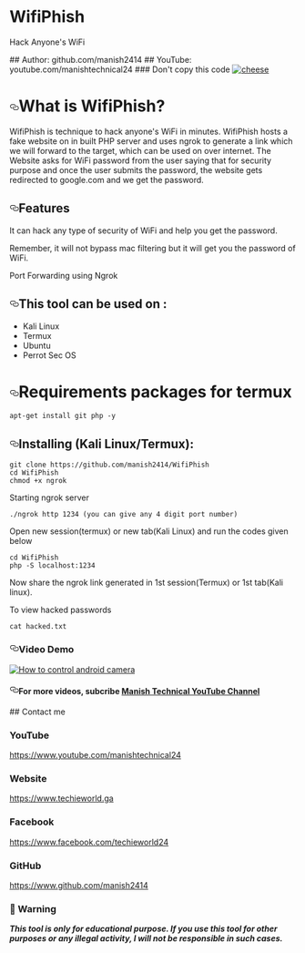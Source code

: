 # WifiPhish
<p>Hack Anyone's WiFi</p>
## Author: github.com/manish2414
## YouTube: youtube.com/manishtechnical24
### Don't copy this code
<a target="_blank" rel="noopener noreferrer" href="https://1.bp.blogspot.com/-S_yca1Fv4IQ/Xq1RGK4V-qI/AAAAAAAAGVw/C5tqT8AipCEHx1uXSfZ8VTk6nN7RTuUxQCLcBGAsYHQ/s1600/Capture.JPG"><img src="https://1.bp.blogspot.com/-S_yca1Fv4IQ/Xq1RGK4V-qI/AAAAAAAAGVw/C5tqT8AipCEHx1uXSfZ8VTk6nN7RTuUxQCLcBGAsYHQ/s1600/Capture.JPG" alt="cheese" data-canonical-src="https://techchip.net/wp-content/uploads/2020/04/camphish.jpg" style="max-width:100%;"></a>
<h1><a id="user-content-what-is-wifiphish" class="anchor" aria-hidden="true" href="#what-is-wifiphish"><svg class="octicon octicon-link" viewBox="0 0 16 16" version="1.1" width="16" height="16" aria-hidden="true"><path fill-rule="evenodd" d="M4 9h1v1H4c-1.5 0-3-1.69-3-3.5S2.55 3 4 3h4c1.45 0 3 1.69 3 3.5 0 1.41-.91 2.72-2 3.25V8.59c.58-.45 1-1.27 1-2.09C10 5.22 8.98 4 8 4H4c-.98 0-2 1.22-2 2.5S3 9 4 9zm9-3h-1v1h1c1 0 2 1.22 2 2.5S13.98 12 13 12H9c-.98 0-2-1.22-2-2.5 0-.83.42-1.64 1-2.09V6.25c-1.09.53-2 1.84-2 3.25C6 11.31 7.55 13 9 13h4c1.45 0 3-1.69 3-3.5S14.5 6 13 6z"></path></svg></a>What is WifiPhish?</h1>
<p>WifiPhish is technique to hack anyone's WiFi in minutes. WifiPhish hosts a fake website on in built PHP server and uses ngrok to generate a link which we will forward to the target, which can be used on over internet. The Website asks for WiFi password from the user saying that for security purpose and once the user submits the password, the website gets redirected to google.com and we get the password.</p>
<h2><a id="user-content-features" class="anchor" aria-hidden="true" href="#features"><svg class="octicon octicon-link" viewBox="0 0 16 16" version="1.1" width="16" height="16" aria-hidden="true"><path fill-rule="evenodd" d="M4 9h1v1H4c-1.5 0-3-1.69-3-3.5S2.55 3 4 3h4c1.45 0 3 1.69 3 3.5 0 1.41-.91 2.72-2 3.25V8.59c.58-.45 1-1.27 1-2.09C10 5.22 8.98 4 8 4H4c-.98 0-2 1.22-2 2.5S3 9 4 9zm9-3h-1v1h1c1 0 2 1.22 2 2.5S13.98 12 13 12H9c-.98 0-2-1.22-2-2.5 0-.83.42-1.64 1-2.09V6.25c-1.09.53-2 1.84-2 3.25C6 11.31 7.55 13 9 13h4c1.45 0 3-1.69 3-3.5S14.5 6 13 6z"></path></svg></a>Features</h2>
<p>It can hack any type of security of WiFi and help you get the password.</p>
<p>Remember, it will not bypass mac filtering but it will get you the password of WiFi.</p>
<p>Port Forwarding using Ngrok</p>
<h2><a id="user-content-this-tool-tested-on-" class="anchor" aria-hidden="true" href="#this-tool-tested-on-"><svg class="octicon octicon-link" viewBox="0 0 16 16" version="1.1" width="16" height="16" aria-hidden="true"><path fill-rule="evenodd" d="M4 9h1v1H4c-1.5 0-3-1.69-3-3.5S2.55 3 4 3h4c1.45 0 3 1.69 3 3.5 0 1.41-.91 2.72-2 3.25V8.59c.58-.45 1-1.27 1-2.09C10 5.22 8.98 4 8 4H4c-.98 0-2 1.22-2 2.5S3 9 4 9zm9-3h-1v1h1c1 0 2 1.22 2 2.5S13.98 12 13 12H9c-.98 0-2-1.22-2-2.5 0-.83.42-1.64 1-2.09V6.25c-1.09.53-2 1.84-2 3.25C6 11.31 7.55 13 9 13h4c1.45 0 3-1.69 3-3.5S14.5 6 13 6z"></path></svg></a>This tool can be used on :</h2>
<ul>
  <li>Kali Linux</li>
  <li>Termux</li>
  <li>Ubuntu</li>
  <li>Perrot Sec OS</li>
</ul>
<h1><a id="user-content-requirements" class="anchor" aria-hidden="true" href="#requirements"><svg class="octicon octicon-link" viewBox="0 0 16 16" version="1.1" width="16" height="16" aria-hidden="true"><path fill-rule="evenodd" d="M4 9h1v1H4c-1.5 0-3-1.69-3-3.5S2.55 3 4 3h4c1.45 0 3 1.69 3 3.5 0 1.41-.91 2.72-2 3.25V8.59c.58-.45 1-1.27 1-2.09C10 5.22 8.98 4 8 4H4c-.98 0-2 1.22-2 2.5S3 9 4 9zm9-3h-1v1h1c1 0 2 1.22 2 2.5S13.98 12 13 12H9c-.98 0-2-1.22-2-2.5 0-.83.42-1.64 1-2.09V6.25c-1.09.53-2 1.84-2 3.25C6 11.31 7.55 13 9 13h4c1.45 0 3-1.69 3-3.5S14.5 6 13 6z"></path></svg></a>Requirements packages for termux</h1>
<pre><code>apt-get install git php -y</code></pre>
<h2><a id="user-content-installing-kali-linuxtermux" class="anchor" aria-hidden="true" href="#installing-kali-linuxtermux"><svg class="octicon octicon-link" viewBox="0 0 16 16" version="1.1" width="16" height="16" aria-hidden="true"><path fill-rule="evenodd" d="M4 9h1v1H4c-1.5 0-3-1.69-3-3.5S2.55 3 4 3h4c1.45 0 3 1.69 3 3.5 0 1.41-.91 2.72-2 3.25V8.59c.58-.45 1-1.27 1-2.09C10 5.22 8.98 4 8 4H4c-.98 0-2 1.22-2 2.5S3 9 4 9zm9-3h-1v1h1c1 0 2 1.22 2 2.5S13.98 12 13 12H9c-.98 0-2-1.22-2-2.5 0-.83.42-1.64 1-2.09V6.25c-1.09.53-2 1.84-2 3.25C6 11.31 7.55 13 9 13h4c1.45 0 3-1.69 3-3.5S14.5 6 13 6z"></path></svg></a>Installing (Kali Linux/Termux):</h2>

<pre><code>git clone https://github.com/manish2414/WifiPhish 
cd WifiPhish
chmod +x ngrok
</code></pre>
<p> Starting ngrok server </p>
<pre><code>./ngrok http 1234 (you can give any 4 digit port number)</code></pre>
<p>Open new session(termux) or new tab(Kali Linux) and run the codes given below</p>
<pre><code>cd WifiPhish
php -S localhost:1234
</code></pre>
<p>Now share the ngrok link generated in 1st session(Termux) or 1st tab(Kali linux).</p>
<p>To view hacked passwords</p>
<pre><code>cat hacked.txt</code></pre>
<h3><a id="user-content-video-demo" class="anchor" aria-hidden="true" href="#video-demo"><svg class="octicon octicon-link" viewBox="0 0 16 16" version="1.1" width="16" height="16" aria-hidden="true"><path fill-rule="evenodd" d="M4 9h1v1H4c-1.5 0-3-1.69-3-3.5S2.55 3 4 3h4c1.45 0 3 1.69 3 3.5 0 1.41-.91 2.72-2 3.25V8.59c.58-.45 1-1.27 1-2.09C10 5.22 8.98 4 8 4H4c-.98 0-2 1.22-2 2.5S3 9 4 9zm9-3h-1v1h1c1 0 2 1.22 2 2.5S13.98 12 13 12H9c-.98 0-2-1.22-2-2.5 0-.83.42-1.64 1-2.09V6.25c-1.09.53-2 1.84-2 3.25C6 11.31 7.55 13 9 13h4c1.45 0 3-1.69 3-3.5S14.5 6 13 6z"></path></svg></a>Video Demo</h3>
<p><a href="https://www.youtube.com/watch?v=wUIWDsnfPK0" rel="nofollow"><img src="https://1.bp.blogspot.com/-S_yca1Fv4IQ/Xq1RGK4V-qI/AAAAAAAAGVw/C5tqT8AipCEHx1uXSfZ8VTk6nN7RTuUxQCLcBGAsYHQ/s1600/Capture.JPG" alt="How to control android camera" data-canonical-src="https://1.bp.blogspot.com/-S_yca1Fv4IQ/Xq1RGK4V-qI/AAAAAAAAGVw/C5tqT8AipCEHx1uXSfZ8VTk6nN7RTuUxQCLcBGAsYHQ/s1600/Capture.JPG" style="max-width:100%;"></a></p>
<h4><a id="user-content-for-more-video-subcribe-manishtechnical-youtube-channel" class="anchor" aria-hidden="true" href="#for-more-video-subcribe-manishtechnical-youtube-channel"><svg class="octicon octicon-link" viewBox="0 0 16 16" version="1.1" width="16" height="16" aria-hidden="true"><path fill-rule="evenodd" d="M4 9h1v1H4c-1.5 0-3-1.69-3-3.5S2.55 3 4 3h4c1.45 0 3 1.69 3 3.5 0 1.41-.91 2.72-2 3.25V8.59c.58-.45 1-1.27 1-2.09C10 5.22 8.98 4 8 4H4c-.98 0-2 1.22-2 2.5S3 9 4 9zm9-3h-1v1h1c1 0 2 1.22 2 2.5S13.98 12 13 12H9c-.98 0-2-1.22-2-2.5 0-.83.42-1.64 1-2.09V6.25c-1.09.53-2 1.84-2 3.25C6 11.31 7.55 13 9 13h4c1.45 0 3-1.69 3-3.5S14.5 6 13 6z"></path></svg></a>For more videos, subcribe <a href="http://youtube.com/manishtechnical24" rel="nofollow">Manish Technical YouTube Channel</a></h4>
## Contact me

### YouTube
https://www.youtube.com/manishtechnical24

### Website
https://www.techieworld.ga

### Facebook
https://www.facebook.com/techieworld24

### GitHub
https://www.github.com/manish2414

### 📢 Warning

***This tool is only for educational purpose. If you use this tool for other purposes or any illegal activity, I will not be responsible in such cases.***

